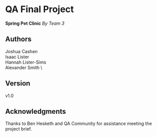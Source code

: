# QA Final Project
**Spring Pet Clinic** _By Team 3_

## Authors
Joshua Cashen  \
Isaac Lister  \
Hannah Lister-Sims  \
Alexander Smith  \

## Version
v1.0

## Acknowledgments

Thanks to Ben Hesketh and QA Community for assistance meeting the project brief.
